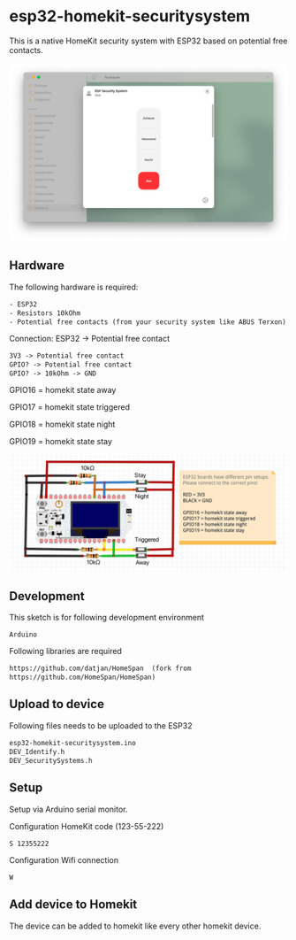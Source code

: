 # esp32-homekit-securitysystem
This is a native HomeKit security system with ESP32 based on potential free contacts.

![alt text](https://github.com/datjan/esp32-homekit-securitysystem/blob/main/homekit%20example.png?raw=true)


## Hardware
The following hardware is required:
```
- ESP32
- Resistors 10kOhm
- Potential free contacts (from your security system like ABUS Terxon)
```

Connection:
ESP32 -> Potential free contact
```
3V3 -> Potential free contact
GPIO? -> Potential free contact
GPIO? -> 10kOhm -> GND
```

GPIO16 = homekit state away

GPIO17 = homekit state triggered

GPIO18 = homekit state night

GPIO19 = homekit state stay

![alt text](https://github.com/datjan/esp32-homekit-securitysystem/blob/main/connection%20schema.png?raw=true)


## Development
This sketch is for following development environment
```
Arduino
```

Following libraries are required
```
https://github.com/datjan/HomeSpan  (fork from https://github.com/HomeSpan/HomeSpan)
```

## Upload to device
Following files needs to be uploaded to the ESP32
```
esp32-homekit-securitysystem.ino
DEV_Identify.h
DEV_SecuritySystems.h
```

## Setup
Setup via Arduino serial monitor.

Configuration HomeKit code (123-55-222)
```
S 12355222
```

Configuration Wifi connection
```
W
```

## Add device to Homekit
The device can be added to homekit like every other homekit device.
